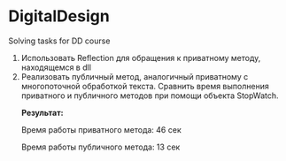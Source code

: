 # DigitalDesign
Solving tasks for DD course
1. Использовать Reflection для обращения к приватному методу, находящемся в dll
2. Реализовать публичный метод, аналогичный приватному с многопоточной обработкой текста. Сравнить время выполнения приватного и публичного методов при помощи объекта StopWatch.<p>
<b>Результат:</b><p>
  Время работы приватного метода: 46 сек<p>
  Время работы публичного метода: 13 сек
